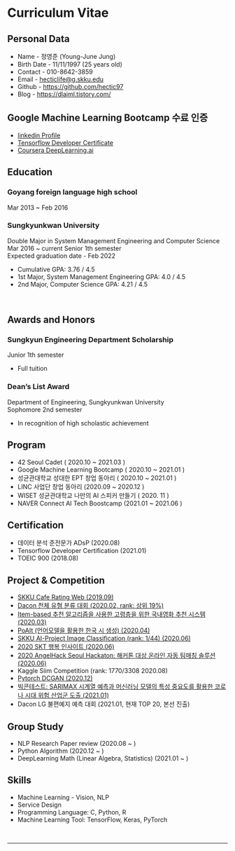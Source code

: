 # Curriculum Vitae 


## Personal Data
- Name - 정영준 (Young-June Jung)
- Birth Date - 11/11/1997 (25 years old)
- Contact - 010-8642-3859
- Email - hecticlife@g.skku.edu
- Github - https://github.com/hectic97
- Blog - https://dlaiml.tistory.com/


## Google Machine Learning Bootcamp 수료 인증
- [linkedin Profile](https://www.linkedin.com/in/%EC%98%81%EC%A4%80-%EC%A0%95-304428204/)
- [Tensorflow Developer Certificate](https://www.credential.net/7cf97353-1502-4889-982b-da9be70bdec9)
- [Coursera DeepLearning.ai](https://www.coursera.org/account/accomplishments/specialization/certificate/7W5M8HGKST72)


## Education

### Goyang foreign language high school
Mar 2013 ~ Feb 2016

### Sungkyunkwan University

Double Major in System Management Engineering and Computer Science<br>
Mar 2016 ~ current Senior 1th semester<br>
Expected graduation date - Feb 2022<br>

- Cumulative GPA: 3.76 / 4.5
- 1st Major, System Management Engineering GPA: 4.0 / 4.5
- 2nd Major, Computer Science GPA: 4.21 / 4.5

<br>

## Awards and Honors

### Sungkyun Engineering Department Scholarship
  
Junior 1th semester  

- Full tuition

### Dean’s List Award

Department of Engineering, Sungkyunkwan University   
Sophomore 2nd semester
- In recognition of high scholastic achievement

## Program

- 42 Seoul Cadet ( 2020.10 ~ 2021.03 )
- Google Machine Learning Bootcamp ( 2020.10 ~ 2021.01 )
- 성균관대학교 성대한 EPT 창업 동아리 ( 2020.10 ~ 2021.01 )
- LINC 사업단 창업 동아리 (2020.09 ~ 2020.12 )
- WISET 성균관대학교 나만의 AI 스피커 만들기 ( 2020. 11 )
- NAVER Connect AI Tech Boostcamp (2021.01 ~ 2021.06 )


## Certification

- 데이터 분석 준전문가 ADsP (2020.08)
- Tensorflow Developer Certification (2021.01)
- TOEIC 900 (2018.08)

## Project & Competition
- [SKKU Cafe Rating Web (2019.09)](https://github.com/hectic97/SKKU-Cafe-Web/blob/master/README.md)
- [Dacon 천체 유형 분류 대회 (2020.02, rank: 상위 19%)](https://github.com/hectic97/Trace/tree/master/Data_AI_Competition/SDSS)
- [Item-based 추천 알고리즘을 사용한 고령층을 위한 국내영화 추천 시스템 (2020.03)](https://github.com/hectic97/Korean-Movie-Recommender)
- [PoAIt (언어모델을 활용한 한국 시 생성) (2020.04)](https://github.com/hectic97/Korean-poetry-generator)
- [SKKU AI-Project Image Classification (rank: 1/44) (2020.06)](https://github.com/hectic97/Imbalanced-cifar-100-classification) 
- [2020 SKT 행복 인사이트 (2020.06)](https://github.com/hectic97/Trace/blob/master/Data_AI_Competition/AOAS_SK_insight.pdf)
- [2020 AngelHack Seoul Hackaton: 해커톤 대상 온라인 자동 팀매칭 솔루션 (2020.06)](https://github.com/hectic97/AngelHack_web)
- Kaggle Siim Competition (rank: 1770/3308 2020.08)
- [Pytorch DCGAN (2020.12)](https://github.com/hectic97/DCGAN-pytorch)
- [빅콘테스트: SARIMAX 시계열 예측과 머신러닝 모델의 특성 중요도를 활용한 코로나 시대 위험 산업군 도출 (2021.01)](https://github.com/hectic97/Kaggle_Competition/blob/master/bigcontest2020/AOAS_MAIN_PDF.pdf)
- Dacon LG 불편예지 예측 대회  (2021.01, 현재 TOP 20, 본선 진출)


## Group Study
- NLP Research Paper review (2020.08 ~ )
- Python Algorithm (2020.12 ~ )
- DeepLearning Math (Linear Algebra, Statistics) (2021.01 ~ )

## Skills
- Machine Learning - Vision, NLP
- Service Design
- Programming Language: C, Python, R
- Machine Learning Tool: TensorFlow, Keras, PyTorch


<br>

----

